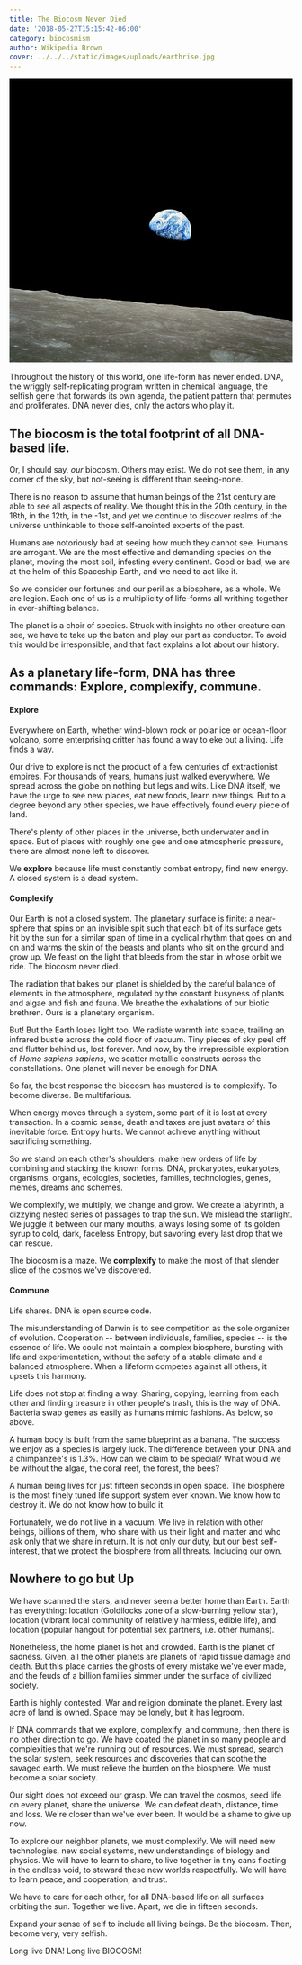 ```yaml
---
title: The Biocosm Never Died
date: '2018-05-27T15:15:42-06:00'
category: biocosmism
author: Wikipedia Brown
cover: ../../../static/images/uploads/earthrise.jpg
---
```


![earthrise photo 1968](earthrise.jpg)

Throughout the history of this world, one life-form has never ended. DNA, the wriggly self-replicating program written in chemical language, the selfish gene that forwards its own agenda, the patient pattern that permutes and proliferates. DNA never dies, only the actors who play it.

## The biocosm is the total footprint of all DNA-based life.

Or, I should say, *our* biocosm. Others may exist. We do not see them, in any corner of the sky, but not-seeing is different than seeing-none.

There is no reason to assume that human beings of the 21st century are able to see all aspects of reality. We thought this in the 20th century, in the 18th, in the 12th, in the -1st, and yet we continue to discover realms of the universe unthinkable to those self-anointed experts of the past.

Humans are notoriously bad at seeing how much they cannot see. Humans are arrogant. We are the most effective and demanding species on the planet, moving the most soil, infesting every continent. Good or bad, we are at the helm of this Spaceship Earth, and we need to act like it.

So we consider our fortunes and our peril as a biosphere, as a whole. We are legion. Each one of us is a multiplicity of life-forms all writhing together in ever-shifting balance.

The planet is a choir of species. Struck with insights no other creature can see, we have to take up the baton and play our part as conductor. To avoid this would be irresponsible, and that fact explains a lot about our history.

## As a planetary life-form, DNA has three commands: Explore, complexify, commune.

#### Explore

Everywhere on Earth, whether wind-blown rock or polar ice or ocean-floor volcano, some enterprising critter has found a way to eke out a living. Life finds a way.

Our drive to explore is not the product of a few centuries of extractionist empires. For thousands of years, humans just walked everywhere. We spread across the globe on nothing but legs and wits. Like DNA itself, we have the urge to see new places, eat new foods, learn new things. But to a degree beyond any other species, we have effectively found every piece of land.

There's plenty of other places in the universe, both underwater and in space. But of places with roughly one gee and one atmospheric pressure, there are almost none left to discover.

We **explore** because life must constantly combat entropy, find new energy. A closed system is a dead system.

#### Complexify

Our Earth is not a closed system. The planetary surface is finite: a near-sphere that spins on an invisible spit such that each bit of its surface gets hit by the sun for a similar span of time in a cyclical rhythm that goes on and on and warms the skin of the beasts and plants who sit on the ground and grow up. We feast on the light that bleeds from the star in whose orbit we ride. The biocosm never died.

The radiation that bakes our planet is shielded by the careful balance of elements in the atmosphere, regulated by the constant busyness of plants and algae and fish and fauna. We breathe the exhalations of our biotic brethren. Ours is a planetary organism.

But! But the Earth loses light too. We radiate warmth into space, trailing an infrared bustle across the cold floor of vacuum. Tiny pieces of sky peel off and flutter behind us, lost forever. And now, by the irrepressible exploration of *Homo sapiens sapiens*, we scatter metallic constructs across the constellations. One planet will never be enough for DNA.

So far, the best response the biocosm has mustered is to complexify. To become diverse. Be multifarious.

When energy moves through a system, some part of it is lost at every transaction. In a cosmic sense, death and taxes are just avatars of this inevitable force. Entropy hurts. We cannot achieve anything without sacrificing something.

So we stand on each other's shoulders, make new orders of life by combining and stacking the known forms. DNA, prokaryotes, eukaryotes, organisms, organs, ecologies, societies, families, technologies, genes, memes, dreams and schemes.

We complexify, we multiply, we change and grow. We create a labyrinth, a dizzying nested series of passages to trap the sun. We mislead the starlight. We juggle it between our many mouths, always losing some of its golden syrup to cold, dark, faceless Entropy, but savoring every last drop that we can rescue.

The biocosm is a maze. We **complexify** to make the most of that slender slice of the cosmos we've discovered.

#### Commune

Life shares. DNA is open source code.

The misunderstanding of Darwin is to see competition as the sole organizer of evolution. Cooperation -- between individuals, families, species -- is the essence of life. We could not maintain a complex biosphere, bursting with life and experimentation, without the safety of a stable climate and a balanced atmosphere. When a lifeform competes against all others, it upsets this harmony.

Life does not stop at finding a way. Sharing, copying, learning from each other and finding treasure in other people's trash, this is the way of DNA. Bacteria swap genes as easily as humans mimic fashions. As below, so above.

A human body is built from the same blueprint as a banana. The success we enjoy as a species is largely luck. The difference between your DNA and a chimpanzee's is 1.3%. How can we claim to be special? What would we be without the algae, the coral reef, the forest, the bees?

A human being lives for just fifteen seconds in open space. The biosphere is the most finely tuned life support system ever known. We know how to destroy it. We do not know how to build it.

Fortunately, we do not live in a vacuum. We live in relation with other beings, billions of them, who share with us their light and matter and who ask only that we share in return. It is not only our duty, but our best self-interest, that we protect the biosphere from all threats. Including our own.

## Nowhere to go but Up

We have scanned the stars, and never seen a better home than Earth. Earth has everything: location (Goldilocks zone of a slow-burning yellow star), location (vibrant local community of relatively harmless, edible life), and location (popular hangout for potential sex partners, i.e. other humans).

Nonetheless, the home planet is hot and crowded. Earth is the planet of sadness. Given, all the other planets are planets of rapid tissue damage and death. But this place carries the ghosts of every mistake we've ever made, and the feuds of a billion families simmer under the surface of civilized society.

Earth is highly contested. War and religion dominate the planet. Every last acre of land is owned. Space may be lonely, but it has legroom.

If DNA commands that we explore, complexify, and commune, then there is no other direction to go. We have coated the planet in so many people and complexities that we're running out of resources. We must spread, search the solar system, seek resources and discoveries that can soothe the savaged earth. We must relieve the burden on the biosphere. We must become a solar society.

Our sight does not exceed our grasp. We can travel the cosmos, seed life on every planet, share the universe. We can defeat death, distance, time and loss. We're closer than we've ever been. It would be a shame to give up now.

To explore our neighbor planets, we must complexify. We will need new technologies, new social systems, new understandings of biology and physics. We will have to learn to share, to live together in tiny cans floating in the endless void, to steward these new worlds respectfully. We will have to learn peace, and cooperation, and trust.

We have to care for each other, for all DNA-based life on all surfaces orbiting the sun. Together we live. Apart, we die in fifteen seconds.

Expand your sense of self to include all living beings. Be the biocosm. Then, become very, very selfish.

Long live DNA! Long live BIOCOSM!
